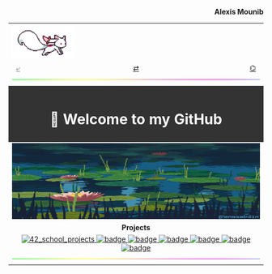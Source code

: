 <p align="right"><b>Alexis Mounib</b></p>
<table align="center" width="100%"">
  <!--------------------------->
  <!-- Icon                  -->
  <!--------------------------->
  <tr>
    <td colspan=" 3" align="left" style="padding:5px;">
		<img src="https://raw.githubusercontent.com/zoyern/zoyern/main/assets/images/icon.gif" height="64">
		</td>
		</tr>
		<!--------------------------->
		<!-- Navbar                -->
		<!--------------------------->
		<tr>
			<td align="left" width="33%">
				<a href="https://github.com/zoyern/zoyern/tree/main" style="
        padding: 4px 8px;
        border-radius: 2px;
        width: 60px;
        height: 30px;
        text-align: center;
        color:gray;" ">⤶</a>
    </td>
    <td align="center" width="33%">
					<a href="https://github.com/zoyern?tab=repositories" style="
        padding: 4px 8px;
        border-radius: 2px;
        width: 60px;
        height: 30px;
        text-align: center;
      ">⇄</a>
			</td>
			<td align="right" width="33%">
				<a href="https://github.com/zoyern" style="
        padding: 4px 8px;
        border-radius: 2px;
        width: 60px;
        height: 30px;
        text-align: center;
      ">⌬</a>
			</td>
		</tr>
		<!-- Séparateur -->
		<tr>
			<td colspan="3">
				<img src="https://raw.githubusercontent.com/zoyern/zoyern/main/assets/images/sep.gif" width="100%" height="10">
			</td>
		</tr>
		<!--------------------------->
		<!-- Welcome message       -->
		<!--------------------------->
		<tr>
			<td colspan="3" align="center" bgcolor="#333" style="color: #fff; font-weight: bold; padding: 10px;">
				<h1>👋 Welcome to my GitHub </h1>
			</td>
		</tr>
		<!--------------------------->
		<!-- Banner                -->
		<!--------------------------->
		<tr>
			<td colspan="3">
				<img src="https://raw.githubusercontent.com/zoyern/zoyern/main/assets/images/banner.gif" width="100%" height="150px">
			</td>
		</tr>
		<!--------------------------->
		<!-- Projets               -->
		<!--------------------------->
		<tr>
			<td align="center" colspan="3" width="100%">
				<b>Projects</b>
			</td>
		</tr>
		<tr>
			<td align="center" colspan="3" width="100%">
				<a href="https://github.com/zoyern/42_school_projects">
					<img src="https://raw.githubusercontent.com/zoyern/badges/main/42_school_projects_commits.svg?v=3"
						alt="42_school_projects">
				</a>
				<a href="https://github.com/zoyern/42_school_projects">
					<img src="https://raw.githubusercontent.com/zoyern/badges/main/42_school_projects_commits.svg?v=3"
						alt="badge">
				</a>
				<a href="https://github.com/zoyern/42_school_projects">
					<img src="https://raw.githubusercontent.com/zoyern/badges/main/42_school_projects_commits.svg?v=3"
						alt="badge">
				</a>
				<a href="https://github.com/zoyern/42_school_projects">
					<img src="https://raw.githubusercontent.com/zoyern/badges/main/42_school_projects_commits.svg?v=3"
						alt="badge">
				</a>
				<a href="https://github.com/zoyern/42_school_projects">
					<img src="https://raw.githubusercontent.com/zoyern/badges/main/42_school_projects_commits.svg?v=3"
						alt="badge">
				</a>
				<a href="https://github.com/zoyern/42_school_projects">
					<img src="https://raw.githubusercontent.com/zoyern/badges/main/42_school_projects_commits.svg?v=3"
						alt="badge">
				</a>
				<a href="https://github.com/zoyern/42_school_projects">
					<img src="https://raw.githubusercontent.com/zoyern/badges/main/42_school_projects_commits.svg?v=3"
						alt="badge">
				</a>
			</td>
		</tr>
		<!-- Séparateur -->
		<tr>
			<td colspan="3">
				<img src="https://raw.githubusercontent.com/zoyern/zoyern/main/assets/images/sep.gif" width="100%" height="10">
			</td>
		</tr>
</table>

